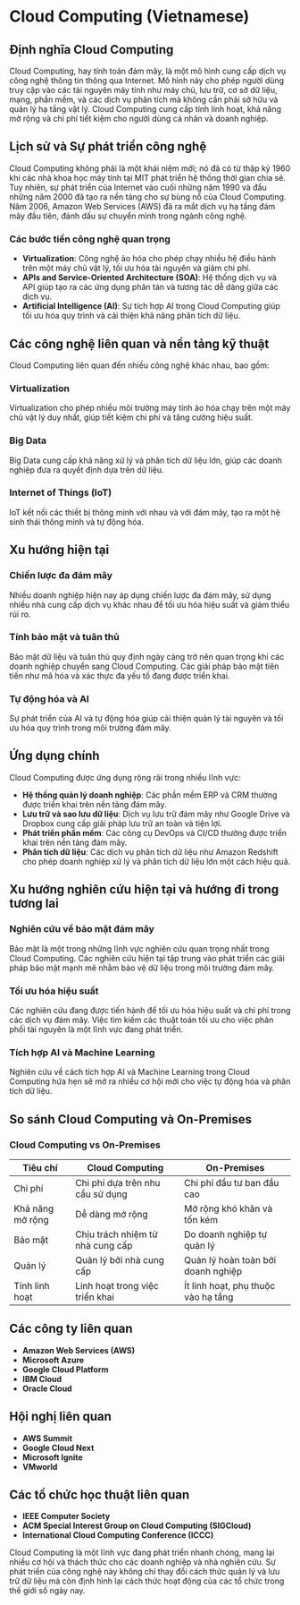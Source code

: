 # Cloud Computing (Vietnamese)

## Định nghĩa Cloud Computing

Cloud Computing, hay tính toán đám mây, là một mô hình cung cấp dịch vụ công nghệ thông tin thông qua Internet. Mô hình này cho phép người dùng truy cập vào các tài nguyên máy tính như máy chủ, lưu trữ, cơ sở dữ liệu, mạng, phần mềm, và các dịch vụ phân tích mà không cần phải sở hữu và quản lý hạ tầng vật lý. Cloud Computing cung cấp tính linh hoạt, khả năng mở rộng và chi phí tiết kiệm cho người dùng cá nhân và doanh nghiệp.

## Lịch sử và Sự phát triển công nghệ

Cloud Computing không phải là một khái niệm mới; nó đã có từ thập kỷ 1960 khi các nhà khoa học máy tính tại MIT phát triển hệ thống thời gian chia sẻ. Tuy nhiên, sự phát triển của Internet vào cuối những năm 1990 và đầu những năm 2000 đã tạo ra nền tảng cho sự bùng nổ của Cloud Computing. Năm 2006, Amazon Web Services (AWS) đã ra mắt dịch vụ hạ tầng đám mây đầu tiên, đánh dấu sự chuyển mình trong ngành công nghệ.

### Các bước tiến công nghệ quan trọng

- **Virtualization**: Công nghệ ảo hóa cho phép chạy nhiều hệ điều hành trên một máy chủ vật lý, tối ưu hóa tài nguyên và giảm chi phí.
- **APIs and Service-Oriented Architecture (SOA)**: Hệ thống dịch vụ và API giúp tạo ra các ứng dụng phân tán và tương tác dễ dàng giữa các dịch vụ.
- **Artificial Intelligence (AI)**: Sự tích hợp AI trong Cloud Computing giúp tối ưu hóa quy trình và cải thiện khả năng phân tích dữ liệu.

## Các công nghệ liên quan và nền tảng kỹ thuật

Cloud Computing liên quan đến nhiều công nghệ khác nhau, bao gồm:

### Virtualization

Virtualization cho phép nhiều môi trường máy tính ảo hóa chạy trên một máy chủ vật lý duy nhất, giúp tiết kiệm chi phí và tăng cường hiệu suất.

### Big Data

Big Data cung cấp khả năng xử lý và phân tích dữ liệu lớn, giúp các doanh nghiệp đưa ra quyết định dựa trên dữ liệu.

### Internet of Things (IoT)

IoT kết nối các thiết bị thông minh với nhau và với đám mây, tạo ra một hệ sinh thái thông minh và tự động hóa.

## Xu hướng hiện tại

### Chiến lược đa đám mây

Nhiều doanh nghiệp hiện nay áp dụng chiến lược đa đám mây, sử dụng nhiều nhà cung cấp dịch vụ khác nhau để tối ưu hóa hiệu suất và giảm thiểu rủi ro.

### Tính bảo mật và tuân thủ

Bảo mật dữ liệu và tuân thủ quy định ngày càng trở nên quan trọng khi các doanh nghiệp chuyển sang Cloud Computing. Các giải pháp bảo mật tiên tiến như mã hóa và xác thực đa yếu tố đang được triển khai.

### Tự động hóa và AI

Sự phát triển của AI và tự động hóa giúp cải thiện quản lý tài nguyên và tối ưu hóa quy trình trong môi trường đám mây.

## Ứng dụng chính

Cloud Computing được ứng dụng rộng rãi trong nhiều lĩnh vực:

- **Hệ thống quản lý doanh nghiệp**: Các phần mềm ERP và CRM thường được triển khai trên nền tảng đám mây.
- **Lưu trữ và sao lưu dữ liệu**: Dịch vụ lưu trữ đám mây như Google Drive và Dropbox cung cấp giải pháp lưu trữ an toàn và tiện lợi.
- **Phát triển phần mềm**: Các công cụ DevOps và CI/CD thường được triển khai trên nền tảng đám mây.
- **Phân tích dữ liệu**: Các dịch vụ phân tích dữ liệu như Amazon Redshift cho phép doanh nghiệp xử lý và phân tích dữ liệu lớn một cách hiệu quả.

## Xu hướng nghiên cứu hiện tại và hướng đi trong tương lai

### Nghiên cứu về bảo mật đám mây

Bảo mật là một trong những lĩnh vực nghiên cứu quan trọng nhất trong Cloud Computing. Các nghiên cứu hiện tại tập trung vào phát triển các giải pháp bảo mật mạnh mẽ nhằm bảo vệ dữ liệu trong môi trường đám mây.

### Tối ưu hóa hiệu suất

Các nghiên cứu đang được tiến hành để tối ưu hóa hiệu suất và chi phí trong các dịch vụ đám mây. Việc tìm kiếm các thuật toán tối ưu cho việc phân phối tài nguyên là một lĩnh vực đang phát triển.

### Tích hợp AI và Machine Learning

Nghiên cứu về cách tích hợp AI và Machine Learning trong Cloud Computing hứa hẹn sẽ mở ra nhiều cơ hội mới cho việc tự động hóa và phân tích dữ liệu.

## So sánh Cloud Computing và On-Premises

### Cloud Computing vs On-Premises

| Tiêu chí                 | Cloud Computing                          | On-Premises                              |
|-------------------------|-----------------------------------------|-----------------------------------------|
| Chi phí                 | Chi phí dựa trên nhu cầu sử dụng       | Chi phí đầu tư ban đầu cao              |
| Khả năng mở rộng        | Dễ dàng mở rộng                          | Mở rộng khó khăn và tốn kém            |
| Bảo mật                 | Chịu trách nhiệm từ nhà cung cấp      | Do doanh nghiệp tự quản lý             |
| Quản lý                 | Quản lý bởi nhà cung cấp               | Quản lý hoàn toàn bởi doanh nghiệp      |
| Tính linh hoạt          | Linh hoạt trong việc triển khai        | Ít linh hoạt, phụ thuộc vào hạ tầng    |

## Các công ty liên quan

- **Amazon Web Services (AWS)**
- **Microsoft Azure**
- **Google Cloud Platform**
- **IBM Cloud**
- **Oracle Cloud**

## Hội nghị liên quan

- **AWS Summit**
- **Google Cloud Next**
- **Microsoft Ignite**
- **VMworld**

## Các tổ chức học thuật liên quan

- **IEEE Computer Society**
- **ACM Special Interest Group on Cloud Computing (SIGCloud)**
- **International Cloud Computing Conference (ICCC)**

Cloud Computing là một lĩnh vực đang phát triển nhanh chóng, mang lại nhiều cơ hội và thách thức cho các doanh nghiệp và nhà nghiên cứu. Sự phát triển của công nghệ này không chỉ thay đổi cách thức quản lý và lưu trữ dữ liệu mà còn định hình lại cách thức hoạt động của các tổ chức trong thế giới số ngày nay.
